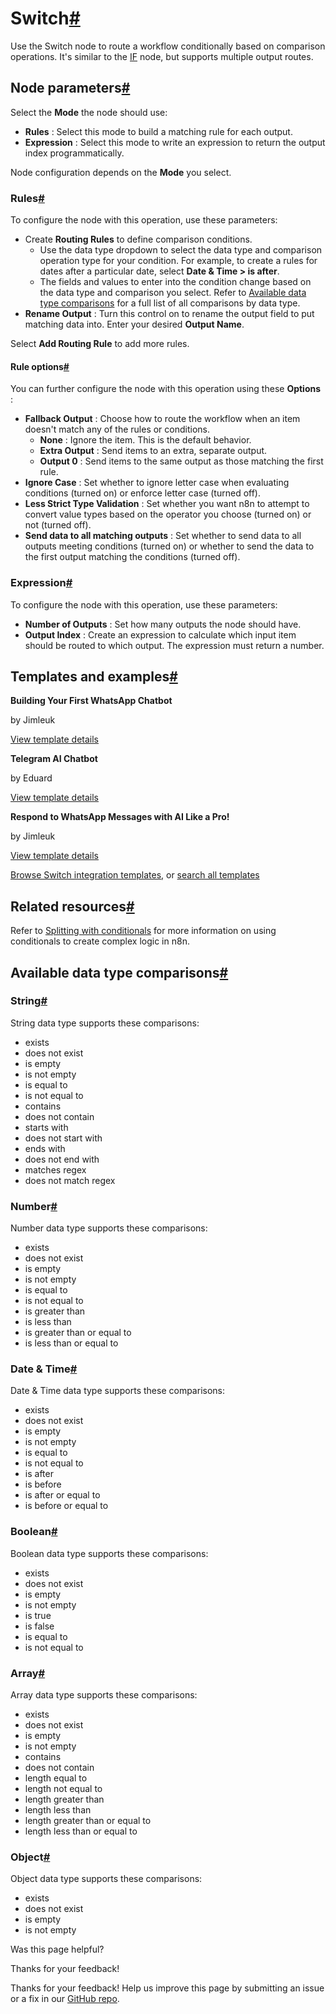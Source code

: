 [ ](https://github.com/n8n-io/n8n-docs/edit/main/docs/integrations/builtin/core-nodes/n8n-nodes-base.switch.md "Edit this page")

# Switch[#](#switch "Permanent link")

Use the Switch node to route a workflow conditionally based on comparison operations. It's similar to the [IF](../n8n-nodes-base.if/) node, but supports multiple output routes.

## Node parameters[#](#node-parameters "Permanent link")

Select the **Mode** the node should use:

  * **Rules** : Select this mode to build a matching rule for each output.
  * **Expression** : Select this mode to write an expression to return the output index programmatically.



Node configuration depends on the **Mode** you select.

### Rules[#](#rules "Permanent link")

To configure the node with this operation, use these parameters:

  * Create **Routing Rules** to define comparison conditions.
    * Use the data type dropdown to select the data type and comparison operation type for your condition. For example, to create a rules for dates after a particular date, select **Date & Time > is after**.
    * The fields and values to enter into the condition change based on the data type and comparison you select. Refer to [Available data type comparisons](#available-data-type-comparisons) for a full list of all comparisons by data type.
  * **Rename Output** : Turn this control on to rename the output field to put matching data into. Enter your desired **Output Name**.



Select **Add Routing Rule** to add more rules.

#### Rule options[#](#rule-options "Permanent link")

You can further configure the node with this operation using these **Options** :

  * **Fallback Output** : Choose how to route the workflow when an item doesn't match any of the rules or conditions.
    * **None** : Ignore the item. This is the default behavior.
    * **Extra Output** : Send items to an extra, separate output.
    * **Output 0** : Send items to the same output as those matching the first rule.
  * **Ignore Case** : Set whether to ignore letter case when evaluating conditions (turned on) or enforce letter case (turned off).
  * **Less Strict Type Validation** : Set whether you want n8n to attempt to convert value types based on the operator you choose (turned on) or not (turned off).
  * **Send data to all matching outputs** : Set whether to send data to all outputs meeting conditions (turned on) or whether to send the data to the first output matching the conditions (turned off).



### Expression[#](#expression "Permanent link")

To configure the node with this operation, use these parameters:

  * **Number of Outputs** : Set how many outputs the node should have.
  * **Output Index** : Create an expression to calculate which input item should be routed to which output. The expression must return a number.



## Templates and examples[#](#templates-and-examples "Permanent link")

**Building Your First WhatsApp Chatbot**

by Jimleuk

[View template details](https://n8n.io/workflows/2465-building-your-first-whatsapp-chatbot/)

**Telegram AI Chatbot**

by Eduard

[View template details](https://n8n.io/workflows/1934-telegram-ai-chatbot/)

**Respond to WhatsApp Messages with AI Like a Pro!**

by Jimleuk

[View template details](https://n8n.io/workflows/2466-respond-to-whatsapp-messages-with-ai-like-a-pro/)

[Browse Switch integration templates](https://n8n.io/integrations/switch/), or [search all templates](https://n8n.io/workflows/)

## Related resources[#](#related-resources "Permanent link")

Refer to [Splitting with conditionals](../../../../flow-logic/splitting/) for more information on using conditionals to create complex logic in n8n.

## Available data type comparisons[#](#available-data-type-comparisons "Permanent link")

### String[#](#string "Permanent link")

String data type supports these comparisons:

  * exists
  * does not exist
  * is empty
  * is not empty
  * is equal to
  * is not equal to
  * contains
  * does not contain
  * starts with
  * does not start with
  * ends with
  * does not end with
  * matches regex
  * does not match regex



### Number[#](#number "Permanent link")

Number data type supports these comparisons:

  * exists
  * does not exist
  * is empty
  * is not empty
  * is equal to
  * is not equal to
  * is greater than
  * is less than
  * is greater than or equal to
  * is less than or equal to



### Date & Time[#](#date-time "Permanent link")

Date & Time data type supports these comparisons:

  * exists
  * does not exist
  * is empty
  * is not empty
  * is equal to
  * is not equal to
  * is after
  * is before
  * is after or equal to
  * is before or equal to



### Boolean[#](#boolean "Permanent link")

Boolean data type supports these comparisons:

  * exists
  * does not exist
  * is empty
  * is not empty
  * is true
  * is false
  * is equal to
  * is not equal to



### Array[#](#array "Permanent link")

Array data type supports these comparisons:

  * exists
  * does not exist
  * is empty
  * is not empty
  * contains
  * does not contain
  * length equal to
  * length not equal to
  * length greater than
  * length less than
  * length greater than or equal to
  * length less than or equal to



### Object[#](#object "Permanent link")

Object data type supports these comparisons:

  * exists
  * does not exist
  * is empty
  * is not empty

Was this page helpful? 

Thanks for your feedback! 

Thanks for your feedback! Help us improve this page by submitting an issue or a fix in our [GitHub repo](https://github.com/n8n-io/n8n-docs). 
